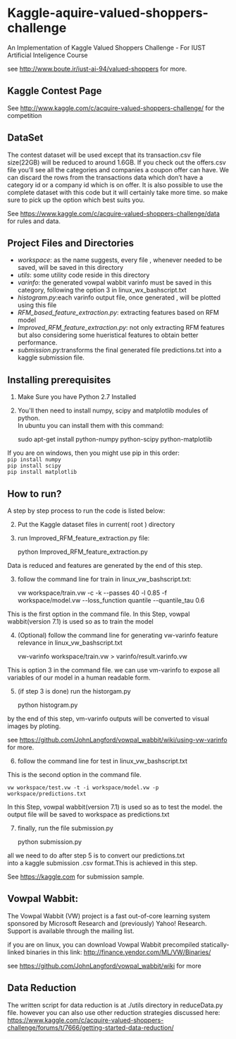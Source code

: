 # Kaggle-aquire-valued-shoppers-challenge

An Implementation of Kaggle Valued Shoppers Challenge - For IUST Artificial Inteligence Course

see http://www.boute.ir/iust-ai-94/valued-shoppers for more.

## Kaggle Contest Page

See http://www.kaggle.com/c/acquire-valued-shoppers-challenge/ for the competition

## DataSet

The contest dataset will be used except that its transaction.csv file size(22GB) will be reduced
to around 1.6GB. If you check out the offers.csv file you’ll see all the categories and companies 
a coupon offer can have. We can discard the rows from the transactions data which don’t have a 
category id or a company id which is on offer. It is also possible to use the complete dataset with
this code but it will certainly take more time. so make sure to pick up the option which best suits 
you. 

See https://www.kaggle.com/c/acquire-valued-shoppers-challenge/data for rules and data.

## Project Files and Directories

* *workspace*: as the name suggests, every file , whenever needed to be saved, will be saved in this directory <br />
* *utils*: some utility code reside in this directory<br />
* *varinfo*: the generated vowpal wabbit varinfo must be saved in this 
category, following the option 3 in linux_wx_bashscript.txt<br />
* *histogram.py*:each varinfo output file, once generated , will be
plotted using this file <br />
* *RFM_based_feature_extraction.py*: extracting features based on RFM model <br />
* *Improved_RFM_feature_extraction.py*: not only extracting RFM features but also
considering some hueristical features to obtain better performance.<br />
* *submission.py*:transforms the final generated file predictions.txt into a kaggle submission file.<br />

## Installing prerequisites

1) Make Sure you have Python 2.7 Installed <br />
2) You'll then need to install numpy, scipy and matplotlib modules of python. <br />
In ubuntu you can install them with this command:

    sudo apt-get install python-numpy python-scipy python-matplotlib
    
If you are on windows, then you might use pip in this order:<br />
```pip install numpy ```<br />
```pip install scipy  ```<br />
```pip install matplotlib ```<br />


## How to run?

A step by step process to run the code is listed below: <br />

2) Put the Kaggle dataset files in current( root ) directory

1) run Improved_RFM_feature_extraction.py file: <br />

    python Improved_RFM_feature_extraction.py

Data is reduced and features are generated by the end of this step. <br />

3) follow the command line for train in linux_vw_bashscript.txt: <br />

    vw workspace/train.vw -c -k --passes 40 -l 0.85 -f workspace/model.vw --loss_function quantile --quantile_tau 0.6

This is the first option in the command file.
In this Step, vowpal wabbit(version 7.1) is used so as to train the model<br />

4) (Optional) follow the command line for generating vw-varinfo feature relevance in linux_vw_bashscript.txt <br />

    vw-varinfo workspace/train.vw > varinfo/result.varinfo.vw

This is option 3 in the command file. we can use vm-varinfo to expose all variables of 
our model in a human readable form.<br />

5) (if step 3 is done) run the historgam.py<br />

    python histogram.py
    
by the end of this step, vm-varinfo outputs
will be converted to visual images by ploting.<br />

see https://github.com/JohnLangford/vowpal_wabbit/wiki/using-vw-varinfo for more.<br />

6) follow the command line for test in linux_vw_bashscript.txt<br />

This is the second option in the command file.<br />

    vw workspace/test.vw -t -i workspace/model.vw -p workspace/predictions.txt 

In this Step, vowpal wabbit(version 7.1) is used so as 
to test the model. the output file will be saved to 
workspace as predictions.txt<br />


7) finally, run the file submission.py<br />

    python submission.py

all we need to do after step 5 is to convert our predictions.txt <br />
into a kaggle submission .csv format.This is achieved in this step.<br />

See https://kaggle.com for submission sample.


## Vowpal Wabbit:

The Vowpal Wabbit (VW) project is a fast out-of-core learning system sponsored by Microsoft Research and (previously) 
Yahoo! Research. Support is available through the mailing list.</br>

if you are on linux, you can download Vowpal Wabbit precompiled statically-linked binaries in this link: http://finance.yendor.com/ML/VW/Binaries/ 


see https://github.com/JohnLangford/vowpal_wabbit/wiki for more

## Data Reduction

The written script for data reduction is at ./utils directory in reduceData.py file. however you can also use other reduction
strategies discussed here: https://www.kaggle.com/c/acquire-valued-shoppers-challenge/forums/t/7666/getting-started-data-reduction/



